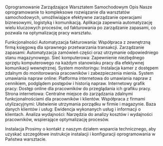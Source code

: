 
Oprogramowanie Zarządzające Warsztatem Samochodowym
Opis
Nasze oprogramowanie to kompleksowe rozwiązanie dla warsztatów samochodowych, umożliwiające efektywne zarządzanie operacjami biznesowymi, logistyką i komunikacją. 
Aplikacja zapewnia automatyzację wielu kluczowych procesów, od fakturowania po zarządzanie zapasami, co pozwala na optymalizację pracy warsztatu.

Funkcjonalności
Automatyzacja fakturowania: Współpraca z zewnętrzną firmą księgową dla sprawnego przetwarzania transakcji.
Zarządzanie zapasami: Automatyzacja zamówień części oraz utrzymanie odpowiedniego stanu magazynowego.
Sieć komputerowa: Zapewnienie niezbędnego sprzętu komputerowego na każdym stanowisku pracy dla efektywnej komunikacji wewnętrznej.
System monitoringu: Instalacja kamer z dostępem zdalnym do monitorowania pracowników i zabezpieczenia mienia.
System umawiania napraw online: Platforma internetowa do umawiania napraw z cennikiem, podglądem postępów i historią napraw.
Internetowy grafik pracy: Dostęp online dla pracowników do przeglądania ich grafiku pracy.
Strona internetowa: Centralne miejsce do zarządzania zdalnymi funkcjonalnościami dla pracowników i klientów.
Współpraca z firmami utylizacyjnymi: Ułatwienie utrzymania porządku w firmie i magazynie.
Baza danych klientów i usług: Ewidencja wykonanych usług i informacji o klientach.
Analiza wydajności: Narzędzia do analizy kosztów i wydajności pracowników, wspierające optymalizację procesów.

Instalacja
Prosimy o kontakt z naszym działem wsparcia technicznego, aby uzyskać szczegółowe instrukcje instalacji i konfiguracji oprogramowania w Państwa warsztacie.
